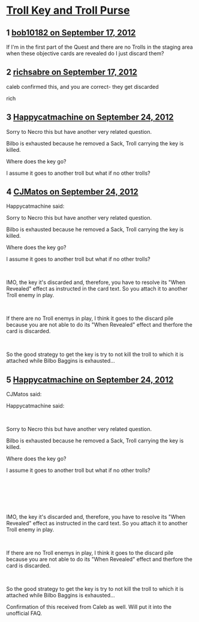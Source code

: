 # [Troll Key and Troll Purse](https://community.fantasyflightgames.com/topic/71155-troll-key-and-troll-purse/)

## 1 [bob10182 on September 17, 2012](https://community.fantasyflightgames.com/topic/71155-troll-key-and-troll-purse/?do=findComment&comment=694988)

If I'm in the first part of the Quest and there are no Trolls in the staging area when these objective cards are revealed do I just discard them?

## 2 [richsabre on September 17, 2012](https://community.fantasyflightgames.com/topic/71155-troll-key-and-troll-purse/?do=findComment&comment=695080)

caleb confirmed this, and you are correct- they get discarded

rich

## 3 [Happycatmachine on September 24, 2012](https://community.fantasyflightgames.com/topic/71155-troll-key-and-troll-purse/?do=findComment&comment=699440)

Sorry to Necro this but have another very related question.

Bilbo is exhausted because he removed a Sack, Troll carrying the key is killed.

Where does the key go?

I assume it goes to another troll but what if no other trolls?

## 4 [CJMatos on September 24, 2012](https://community.fantasyflightgames.com/topic/71155-troll-key-and-troll-purse/?do=findComment&comment=699488)

Happycatmachine said:

Sorry to Necro this but have another very related question.

Bilbo is exhausted because he removed a Sack, Troll carrying the key is killed.

Where does the key go?

I assume it goes to another troll but what if no other trolls?



 

IMO, the key it's discarded and, therefore, you have to resolve its "When Revealed" effect as instructed in the card text. So you attach it to another Troll enemy in play.

 

If there are no Troll enemys in play, I think it goes to the discard pile because you are not able to do its "When Revealed" effect and therfore the card is discarded.

 

So the good strategy to get the key is try to not kill the troll to which it is attached while Bilbo Baggins is exhausted… 

## 5 [Happycatmachine on September 24, 2012](https://community.fantasyflightgames.com/topic/71155-troll-key-and-troll-purse/?do=findComment&comment=699511)

CJMatos said:

Happycatmachine said:

 

Sorry to Necro this but have another very related question.

Bilbo is exhausted because he removed a Sack, Troll carrying the key is killed.

Where does the key go?

I assume it goes to another troll but what if no other trolls?

 

 

 

IMO, the key it's discarded and, therefore, you have to resolve its "When Revealed" effect as instructed in the card text. So you attach it to another Troll enemy in play.

 

If there are no Troll enemys in play, I think it goes to the discard pile because you are not able to do its "When Revealed" effect and therfore the card is discarded.

 

So the good strategy to get the key is try to not kill the troll to which it is attached while Bilbo Baggins is exhausted… 



Confirmation of this received from Caleb as well. Will put it into the unofficial FAQ.

